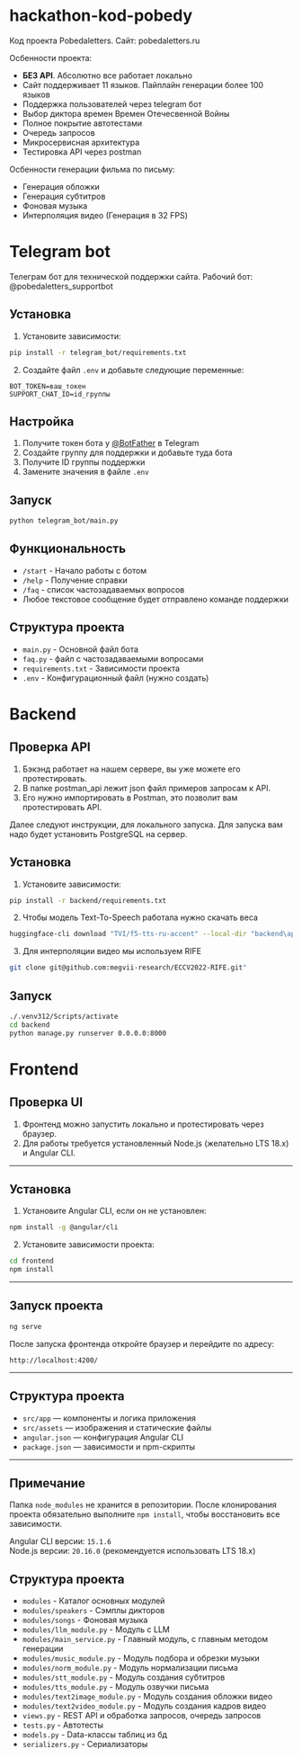 # hackathon-kod-pobedy

Код проекта Pobedaletters. Сайт: pobedaletters.ru

Осбенности проекта:

- **БЕЗ API**. Абсолютно все работает локально  
- Сайт поддерживает 11 языков. Пайплайн генерации более 100 языков
- Поддержка пользователей через telegram бот
- Выбор диктора времен Времен Отечесвенной Войны
- Полное покрытие автотестами
- Очередь запросов
- Микросервисная архитектура
- Тестировка API через postman

Осбенности генерации фильма по письму:
- Генерация обложки
- Генерация субтитров
- Фоновая музыка
- Интерполяция видео (Генерация в 32 FPS)


# Telegram bot

Телеграм бот для технической поддержки сайта. Рабочий бот: @pobedaletters_supportbot

## Установка

1. Установите зависимости:
```bash
pip install -r telegram_bot/requirements.txt
```

2. Создайте файл `.env` и добавьте следующие переменные:
```
BOT_TOKEN=ваш_токен
SUPPORT_CHAT_ID=id_группы
```

## Настройка

1. Получите токен бота у [@BotFather](https://t.me/BotFather) в Telegram
2. Создайте группу для поддержки и добавьте туда бота
3. Получите ID группы поддержки
4. Замените значения в файле `.env`

## Запуск

```bash
python telegram_bot/main.py
```

## Функциональность

- `/start` - Начало работы с ботом
- `/help` - Получение справки
- `/faq` - список частозадаваемых вопросов
- Любое текстовое сообщение будет отправлено команде поддержки

## Структура проекта

- `main.py` - Основной файл бота
- `faq.py` - файл с частозадаваемыми вопросами
- `requirements.txt` - Зависимости проекта
- `.env` - Конфигурационный файл (нужно создать) 


# Backend

## Проверка API
1. Бэкэнд работает на нашем сервере, вы уже можете его протестировать.
2. В папке postman_api лежит json файл примеров запросам к API.
3. Его нужно импортировать в Postman, это позволит вам протестировать API.

Далее следуют инструкции, для локального запуска. Для запуска вам надо будет установить PostgreSQL на сервер.

## Установка

1. Установите зависимости:
```bash
pip install -r backend/requirements.txt
```

2. Чтобы модель Text-To-Speech работала нужно скачать веса

```bash
huggingface-cli download "TVI/f5-tts-ru-accent" --local-dir "backend\api\modules\f5_ckpt"
```
3. Для интерполяции видео мы используем RIFE

```bash
git clone git@github.com:megvii-research/ECCV2022-RIFE.git"
```


## Запуск
```bash
./.venv312/Scripts/activate
cd backend
python manage.py runserver 0.0.0.0:8000
```

# Frontend

## Проверка UI
1. Фронтенд можно запустить локально и протестировать через браузер.
2. Для работы требуется установленный Node.js (желательно LTS 18.x) и Angular CLI.

---

## Установка

1. Установите Angular CLI, если он не установлен:

```bash
npm install -g @angular/cli
```

2. Установите зависимости проекта:

```bash
cd frontend
npm install
```

---

## Запуск проекта

```bash
ng serve
```

После запуска фронтенда откройте браузер и перейдите по адресу:

```
http://localhost:4200/
```

---

## Структура проекта

- `src/app` — компоненты и логика приложения
- `src/assets` — изображения и статические файлы
- `angular.json` — конфигурация Angular CLI
- `package.json` — зависимости и npm-скрипты

---

## Примечание

Папка `node_modules` не хранится в репозитории. После клонирования проекта обязательно выполните `npm install`, чтобы восстановить все зависимости.

Angular CLI версии: `15.1.6`  
Node.js версии: `20.16.0` (рекомендуется использовать LTS 18.x)

## Структура проекта

- `modules` - Каталог основных модулей
- `modules/speakers` - Сэмплы дикторов
- `modules/songs` - Фоновая музыка
- `modules/llm_module.py` - Модуль с LLM
- `modules/main_service.py` - Главный модуль, с главным методом генерации
- `modules/music_module.py` - Модуль подбора и обрезки музыки
- `modules/norm_module.py` - Модуль нормализации письма
- `modules/stt_module.py` - Модуль создания субтитров
- `modules/tts_module.py` - Модуль озвучки письма
- `modules/text2image_module.py` - Модуль создания обложки видео
- `modules/text2video_module.py` - Модуль создания кадров видео
- `views.py` - REST API и обработка запросов, очередь запросов
- `tests.py` - Автотесты
- `models.py` - Data-классы таблиц из бд
- `serializers.py` - Сериализаторы